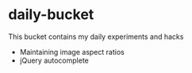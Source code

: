 daily-bucket
============

This bucket contains my daily experiments and hacks

<ul>
<li>Maintaining image aspect ratios</li>
<li>jQuery autocomplete</li>
</ul>
